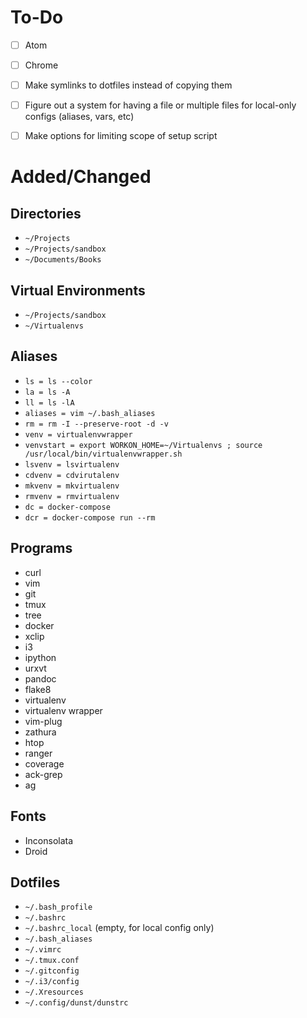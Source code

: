 To-Do
=====

- [ ] Atom
- [ ] Chrome
- [ ] Make symlinks to dotfiles instead of copying them
- [ ] Figure out a system for having a file or multiple files for local-only configs (aliases, vars, etc)
- [ ] Make options for limiting scope of setup script


Added/Changed
=============

Directories
-----------

* ``~/Projects``
* ``~/Projects/sandbox``
* ``~/Documents/Books``

Virtual Environments
--------------------

* ``~/Projects/sandbox``
* ``~/Virtualenvs``

Aliases
-------

* ``ls = ls --color``
* ``la = ls -A``
* ``ll = ls -lA``
* ``aliases = vim ~/.bash_aliases``
* ``rm = rm -I --preserve-root -d -v``
* ``venv = virtualenvwrapper``
* ``venvstart = export WORKON_HOME=~/Virtualenvs ; source /usr/local/bin/virtualenvwrapper.sh``
* ``lsvenv = lsvirtualenv``
* ``cdvenv = cdvirutalenv``
* ``mkvenv = mkvirtualenv``
* ``rmvenv = rmvirtualenv``
* ``dc = docker-compose``
* ``dcr = docker-compose run --rm``

Programs
--------

* curl
* vim
* git
* tmux
* tree
* docker
* xclip
* i3
* ipython
* urxvt
* pandoc
* flake8
* virtualenv
* virtualenv wrapper
* vim-plug
* zathura
* htop
* ranger
* coverage
* ack-grep
* ag

Fonts
-----

* Inconsolata
* Droid

Dotfiles
--------

* ``~/.bash_profile``
* ``~/.bashrc``
* ``~/.bashrc_local`` (empty, for local config only)
* ``~/.bash_aliases``
* ``~/.vimrc``
* ``~/.tmux.conf``
* ``~/.gitconfig``
* ``~/.i3/config``
* ``~/.Xresources``
* ``~/.config/dunst/dunstrc``
